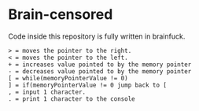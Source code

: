 # Brain-censored
Code inside this repository is fully written in brainfuck.

```brainfuck
> = moves the pointer to the right.
< = moves the pointer to the left.
+ = increases value pointed to by the memory pointer
- = decreases value pointed to by the memory pointer
[ = while(memoryPointerValue != 0)
] = if(memoryPointerValue != 0 jump back to [ 
, = input 1 character.
. = print 1 character to the console
```

